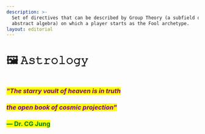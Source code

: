 ```yaml
---
description: >-
  Set of directives that can be described by Group Theory (a subfield of
  abstract algebra) on which a player starts as the Fool archetype.
layout: editorial
---
```


# 🖼 𝙰𝚜𝚝𝚛𝚘𝚕𝚘𝚐𝚢

<figure><img src="../../../.gitbook/assets/pexels-btgl-♡-13374678.jpg" alt=""><figcaption></figcaption></figure>

### _<mark style="color:purple;">"The starry vault of heaven is in truth</mark>_&#x20;

### &#x20;                                               _<mark style="color:purple;">the open book of cosmic projection"</mark>_&#x20;

### &#x20;                                                                                                               <mark style="color:green;">— Dr. CG Jung</mark>
